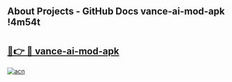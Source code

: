 ## About Projects - GitHub Docs vance-ai-mod-apk !4m54t

# <h2><a href="https://andorid.site?title=vance-ai-mod-apk&ref=19M">🔗👉 🔴 vance-ai-mod-apk</a></h2>

[![acn](https://github.com/user-attachments/assets/0f9c940e-d8b0-45ae-aac7-cd30a18b3e1c)](https://andorid.site?title=vance-ai-mod-apk&ref=19M)
